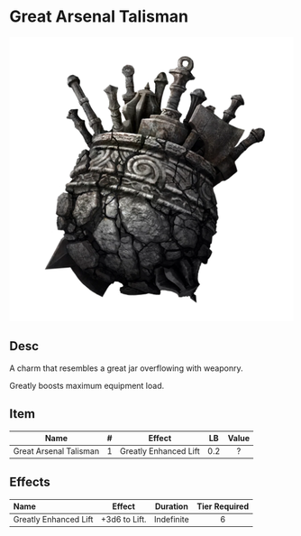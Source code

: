 # Great Arsenal Talisman

![Copyrighted Image](GreatArsenalTalisman.png)

## Desc

A charm that resembles a great jar overflowing with weaponry.

Greatly boosts maximum equipment load.

## Item

|          Name          | # |        Effect        | LB | Value |
| :--------------------: | :-: | :-------------------: | :-: | :---: |
| Great Arsenal Talisman | 1 | Greatly Enhanced Lift | 0.2 |   ?   |

## Effects

| Name                  |    Effect    |  Duration  | Tier Required |
| :-------------------- | :-----------: | :--------: | :-----------: |
| Greatly Enhanced Lift | +3d6 to Lift. | Indefinite |       6       |
